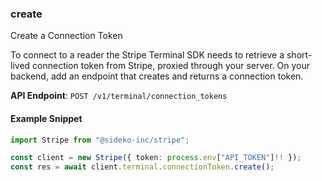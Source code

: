 
### create <a name="create"></a>
Create a Connection Token

<p>To connect to a reader the Stripe Terminal SDK needs to retrieve a short-lived connection token from Stripe, proxied through your server. On your backend, add an endpoint that creates and returns a connection token.</p>

**API Endpoint**: `POST /v1/terminal/connection_tokens`

#### Example Snippet

```typescript
import Stripe from "@sideko-inc/stripe";

const client = new Stripe({ token: process.env["API_TOKEN"]!! });
const res = await client.terminal.connectionToken.create();
```
